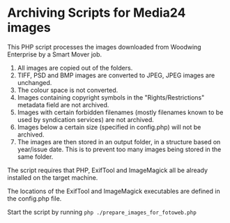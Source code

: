 # Archiving Scripts for Media24 images

This PHP script processes the images downloaded from Woodwing Enterprise by a Smart Mover job.

1. All images are copied out of the folders.
2. TIFF, PSD and BMP images are converted to JPEG, JPEG images are unchanged.
3. The colour space is not converted.
4. Images containing copyright symbols in the "Rights/Restrictions" metadata field are not archived.
5. Images with certain forbidden filenames (mostly filenames known to be used by syndication services) are not archived.
6. Images below a certain size (specified in config.php) will not be archived.
7. The images are then stored in an output folder, in a structure based on year/issue date. This is to prevent too many images being stored in the same folder.

The script requires that PHP, ExifTool and ImageMagick all be already installed on the target machine.

The locations of the ExifTool and ImageMagick executables are defined in the config.php file.

Start the script by running ```php ./prepare_images_for_fotoweb.php```
